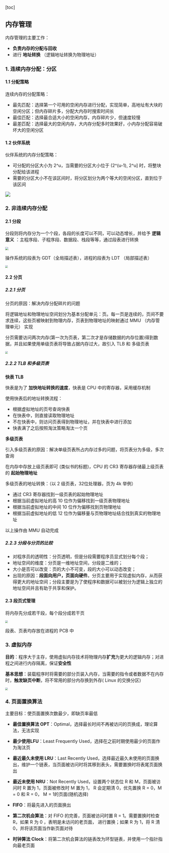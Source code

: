 [toc]



## 内存管理

内存管理的主要工作：

- **负责内存的分配与回收**
- 进行 **地址转换** （逻辑地址转换为物理地址）

### 1. 连续内存分配：分区

#### 1.1 分配策略

连续内存的分配策略：

- 最先匹配：选择第一个可用的空闲内存进行分配，实现简单，高地址有大块的空闲分区；但内存碎片多，分配大内存时搜索时间长
- 最佳匹配：选择最合适大小的空闲内存，内存碎片少，但速度较慢
- 最差匹配：选择最大的空闲内存，大内存分配多时效果好，小内存分配容易破坏大的空闲分区

#### 1.2 伙伴系统

伙伴系统的内存分配策略：

- 可分配的分区大小为 2^u，当需要的分区大小位于 (2^(u-1), 2^u] 时，将整块分配给该进程
- 需要的分区大小不在该区间时，将分区划分为两个等大的空闲分区，直到位于该区间

![](img/伙伴系统内存分配流程.jpg)



### 2. 非连续内存分配

#### 2.1 分段

分段则将内存分为一个个段，各段的长度可以不同，可以动态增长，并给予 **逻辑意义** ：主程序段、子程序段、数据段、栈段等等，通过段表进行转换

<img src="img/分段访问内存.jpg" style="zoom:60%">

操作系统的段表为 GDT（全局描述表），进程的段表为 LDT （局部描述表）

<img src="img/gdt和ldt.jpg" style="zoom:50%">

#### 2.2 分页

##### 2.2.1 分页

分页的原因：解决内存分配碎片的问题

将逻辑地址和物理地址空间划分为基本分配单元：页。每一页是连续的，页间不要求连续，这些页被映射到物理内存，页表到物理地址的映射通过 MMU （内存管理单元） 实现

分页需要访问两次内存(第一次为页表，第二次才是存储数据的内存位置)得到数据，并且如果使用单级页表将导致占据内存过大，故引入 TLB 和 多级页表

<img src="img/分页访问内存.jpg" style="zoom:50%">

##### 2.2.2 TLB 和多级页表

**快表 TLB**

快表是为了 **加快地址转换的速度**，快表是 CPU 中的寄存器，采用缓存机制

使用快表后的地址转换流程：

- 根据虚拟地址的页号查询快表
- 在快表中，则直接读取物理地址
- 不在快表中，则访问页表得到物理地址，并在快表中进行添加
- 快表满了之后按照淘汰策略淘汰一个页

**多级页表**

引入多级页表的原因：解决单级页表所占内存过多的问题，将页表分为多级，多次查询

在内存中存放上级页表即可 (类似书的标题)，CPU 的 CR3 寄存器存储最上级页表的 **起始物理地址**

多级页表的地址转换：（以 2 级页表，32位处理器，页为 4k 举例）

- 通过 CR3 寄存器找到一级页表的起始物理地址
- 根据当前虚拟地址的高 10 位作为偏移找到一级页表物理地址
- 根据当前虚拟地址的中间 10 位作为偏移找到页物理地址
- 根据当前虚拟地址的低 12 位作为偏移量与页物理地址结合找到真实的物理地址

以上操作由 MMU 自动完成

##### 2.2.3 分段与分页的比较

- 对程序员的透明性：分页透明，但是分段需要程序员显式划分每个段；
- 地址空间的维度：分页是一维地址空间，分段是二维的；
- 大小是否可以改变：页的大小不可变，段的大小可以动态改变；
- 出现的原因：**段面向用户，页面向硬件**。分页主要用于实现虚拟内存，从而获得更大的地址空间；分段主要是为了使程序和数据可以被划分为逻辑上独立的地址空间并且有助于共享和保护。

#### 2.3 段页式管理

将内存先分成若干段，每个段分成若干页

<img src="img/段页式管理.jpg" style="zoom:50%">

段表、页表均存放在进程的 PCB 中



### 3. 虚拟内存

**目的**：程序大于主存，使用虚拟内存技术将物理内存**扩充**为更大的逻辑内存；对进程之间进行内存隔离，保证**安全性**

**基本思想**：装载程序时将需要的部分页装入内存，当需要的指令或者数据不在内存时，**触发缺页中断**，将不常用的部分内存换到外存( Linux 的交换分区)

<img src="img/缺页中断处理流程.jpg" style="zoom:50%">



### 4. 页面置换算法

主要目标：使页面置换次数最少，即缺页率最低

- **最佳置换算法 OPT**：Optimal，选择最长时间不再被访问的页换成，理论算法，无法实现

- **最少使用LFU**：Least Frequently Used，选择在之前时期使用最少的页面作为淘汰页

- **最近最久未使用 LRU**：Last Recently Used，选择最近最久未使用的页面换出，维护一个链表，当页面被访问时将其移到表头，需要置换时将表尾页面换出

- **最近未使用 NRU**：Not Recently Used，设置两个状态位 R 和 M，页面被访问时 R 置为 1，页面被修改时 M 置为 1， R 会定期清 0，优先置换 R = 0，M = 0 和 R = 0， M = 1的页面(随机选择)

- **FIFO**：将最先进入的页面换出

- **第二次机会算法**：对 FIFO 的完善，页面被访问时置 R = 1。需要置换时检查 R，如果 R 为 0 ，表明是未访问的老页面， 进行置换；如果 R 为 1，将 R 清 0，并将该页面当作新页面对待

- **时钟算法 Clock**：将第二次机会算法的链表改为环型链表，并使用一个指针指向最老页面

  

